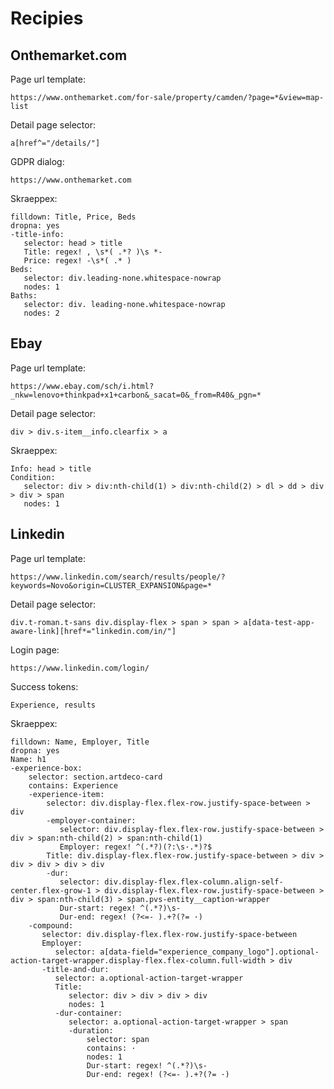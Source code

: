 # Recipies

## Onthemarket.com

Page url template: 

```https://www.onthemarket.com/for-sale/property/camden/?page=*&view=map-list```

Detail page selector: 

```a[href^="/details/"]```

GDPR dialog: 

```https://www.onthemarket.com```

Skraeppex:
```
filldown: Title, Price, Beds
dropna: yes
-title-info:
   selector: head > title
   Title: regex! , \s*( .*? )\s *-
   Price: regex! -\s*( .* )
Beds:
   selector: div.leading-none.whitespace-nowrap
   nodes: 1
Baths:
   selector: div. leading-none.whitespace-nowrap
   nodes: 2
```



## Ebay

Page url template: 

```https://www.ebay.com/sch/i.html?_nkw=lenovo+thinkpad+x1+carbon&_sacat=0&_from=R40&_pgn=*```

Detail page selector: 

```div > div.s-item__info.clearfix > a```

Skraeppex:
```
Info: head > title
Condition: 
   selector: div > div:nth-child(1) > div:nth-child(2) > dl > dd > div > div > span
   nodes: 1
```



## Linkedin

Page url template: 

```https://www.linkedin.com/search/results/people/?keywords=Novo&origin=CLUSTER_EXPANSION&page=*```

Detail page selector: 

```div.t-roman.t-sans div.display-flex > span > span > a[data-test-app-aware-link][href*="linkedin.com/in/"]```

Login page: 

```https://www.linkedin.com/login/```

Success tokens: 

```Experience, results```

Skraeppex:
```
filldown: Name, Employer, Title
dropna: yes
Name: h1
-experience-box:
    selector: section.artdeco-card
    contains: Experience
    -experience-item:
        selector: div.display-flex.flex-row.justify-space-between > div
        -employer-container: 
           selector: div.display-flex.flex-row.justify-space-between > div > span:nth-child(2) > span:nth-child(1)
           Employer: regex! ^(.*?)(?:\s·.*)?$
        Title: div.display-flex.flex-row.justify-space-between > div > div > div > div > div
        -dur: 
           selector: div.display-flex.flex-column.align-self-center.flex-grow-1 > div.display-flex.flex-row.justify-space-between > div > span:nth-child(3) > span.pvs-entity__caption-wrapper
           Dur-start: regex! ^(.*?)\s-
           Dur-end: regex! (?<=- ).+?(?= ·)
    -compound: 
       selector: div.display-flex.flex-row.justify-space-between
       Employer:
          selector: a[data-field="experience_company_logo"].optional-action-target-wrapper.display-flex.flex-column.full-width > div
       -title-and-dur: 
          selector: a.optional-action-target-wrapper
          Title: 
             selector: div > div > div > div
             nodes: 1
          -dur-container:
             selector: a.optional-action-target-wrapper > span
             -duration: 
                 selector: span
                 contains: ·
                 nodes: 1
                 Dur-start: regex! ^(.*?)\s-
                 Dur-end: regex! (?<=- ).+?(?= ·)
```